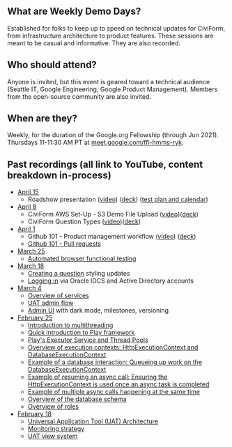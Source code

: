 ## What are Weekly Demo Days?

Established for folks to keep up to speed on technical updates for CiviForm, from infrastructure architecture to product features. These sessions are meant to be casual and informative.  They are also recorded.

## Who should attend?

Anyone is invited, but this event is geared toward a technical audience (Seattle IT, Google Engineering, Google Product Management). Members from the open-source community are also invited.

## When are they?

Weekly, for the duration of the Google.org Fellowship (through Jun 2021).  Thursdays 11-11:30 AM PT at [meet.google.com/ffi-hmms-ryk](https://meet.google.com/ffi-hmms-ryk).

## Past recordings (all link to YouTube, content breakdown in-process)

* [April 15](https://youtu.be/f-zrLrBjT9E)
    - Roadshow presentation ([video](https://youtu.be/f-zrLrBjT9E?t=88)) ([deck](https://seattlegov.sharepoint.com/:p:/r/sites/IAC-EXT/AP/_layouts/15/Doc.aspx?sourcedoc=%7BB8617A54-52F7-417F-89F2-05F4BC4364BE%7D&file=CiviForm%20-%20City%20Budget%20Office%20(April%205%202021).pptx&action=edit&mobileredirect=true&cid=e4058b47-00aa-4084-8d71-0322af13a740&PreviousSessionID=0e1847c7-ac6c-f68a-9dc0-113e40993eac)) ([test plan and calendar](https://docs.google.com/document/d/10tboNC3OI9ArC3l-GW-7cninoyeVHRTZqFcA6iyjQbs/edit?resourcekey=0-GrHFt4VvyTMozY-jOMm-Fw#heading=h.fn4t1o4h81r8))
* [April 8](https://youtu.be/6thdtKcsszw)
    - CiviForm AWS Set-Up - S3 Demo File Upload ([video](https://youtu.be/6thdtKcsszw?t=20))([deck](https://teams.microsoft.com/l/file/6B6D820E-9646-43E6-9D29-BA3E6DCE6F4D?tenantId=78e61e45-6beb-4009-8f99-359d8b54f41b&fileType=pptx&objectUrl=https%3A%2F%2Fseattlegov.sharepoint.com%2Fsites%2FIAC-EXT%2FAP%2FShared%20Documents%2FProject%203-%20Google.org%2FProject%20docs%2FEngineering%2FFile%20Upload%20demo.pptx&baseUrl=https%3A%2F%2Fseattlegov.sharepoint.com%2Fsites%2FIAC-EXT%2FAP&serviceName=customspo&threadId=19:23610255e0b841ac8464c1ad04dc7639@thread.tacv2&groupId=5d99ac0b-6a39-41a6-998e-770e4e439e66))
    - CiviForm Question Types ([video](https://youtu.be/6thdtKcsszw?t=530))([deck](https://docs.google.com/presentation/d/1eSGjcwNQsmf6r9W1zfy8w5j3b4ppzEaGXHdK8ca-vY4/edit?resourcekey=0-nYEabceCxNrL71hHEvza0Q#slide=id.p))
* [April 1](https://youtu.be/ooutDHPRjFI)
    - Github 101 - Product management workflow ([video](https://youtu.be/ooutDHPRjFI&t=26)) ([deck](https://docs.google.com/presentation/d/1MkRQ65lf8HChpipiMqMR3Tl8euW6byZQP0QIh5Jqakg/edit?resourcekey=0-y-EmLEeTXeLlRa9bvJD0HA#slide=id.p))
    - [Github 101 - Pull requests](https://youtu.be/ooutDHPRjFI&t=866)
* [March 25](https://youtu.be/JDVjjoLKCyg)
    - [Automated browser functional testing](https://youtu.be/JDVjjoLKCyg)
* [March 18](https://youtu.be/fXZj_0S6onI)
    - [Creating a question](https://www.youtube.com/watch?v=fXZj_0S6onI&t=244) styling updates
    - [Logging in](https://www.youtube.com/watch?v=fXZj_0S6onI&t=290s) via Oracle IDCS and Active Directory accounts
* [March 4](https://youtu.be/MKY5JfVsJRg)
    - [Overview of services](https://www.youtube.com/watch?v=MKY5JfVsJRg&t=128s)
    - [UAT admin flow](https://www.youtube.com/watch?v=MKY5JfVsJRg&t=744s)
    - [Admin UI](https://www.youtube.com/watch?v=MKY5JfVsJRg&t=1360s) with dark mode, milestones, versioning
* [February 25](https://youtu.be/c7IXc4I94Zc)
    - [Introduction to multithreading](https://youtu.be/c7IXc4I94Zc?t=187)
    - [Quick introduction to Play framework](https://youtu.be/c7IXc4I94Zc?t=284)
    - [Play's Executor Service and Thread Pools](https://youtu.be/c7IXc4I94Zc?t=317)
    - [Overview of execution contexts: HttpExecutionContext and DatabaseExecutionContext](https://youtu.be/c7IXc4I94Zc?t=445)
    - [Example of a database interaction: Queueing up work on the DatabaseExecutionContext](https://youtu.be/c7IXc4I94Zc?t=534)
    - [Example of resuming an async call: Ensuring the HttpExecutionContext is used once an async task is completed](https://youtu.be/c7IXc4I94Zc?t=653)
    - [Example of multiple async calls happening at the same time](https://youtu.be/c7IXc4I94Zc?t=733)
    - [Overview of the database schema](https://youtu.be/c7IXc4I94Zc?t=925)
    - [Overview of roles](https://youtu.be/c7IXc4I94Zc?t=1100)
* [February 18](https://youtu.be/s8ls93Omx4w)
    - [Universal Application Tool (UAT) Architecture](https://youtu.be/s8ls93Omx4w?t=516)
    - [Monitoring strategy](https://youtu.be/s8ls93Omx4w?t=807)
    - [UAT view system](https://youtu.be/s8ls93Omx4w?t=1103)



